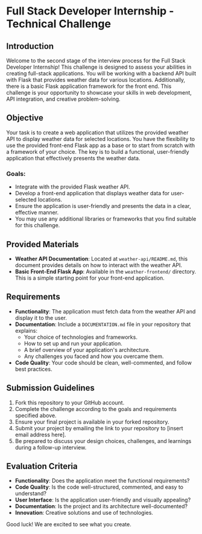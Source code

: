 # Full Stack Developer Internship - Technical Challenge

## Introduction

Welcome to the second stage of the interview process for the Full Stack Developer Internship! This challenge is designed to assess your abilities in creating full-stack applications. You will be working with a backend API built with Flask that provides weather data for various locations. Additionally, there is a basic Flask application framework for the front end. This challenge is your opportunity to showcase your skills in web development, API integration, and creative problem-solving.

## Objective

Your task is to create a web application that utilizes the provided weather API to display weather data for selected locations. You have the flexibility to use the provided front-end Flask app as a base or to start from scratch with a framework of your choice. The key is to build a functional, user-friendly application that effectively presents the weather data.

### Goals:

- Integrate with the provided Flask weather API.
- Develop a front-end application that displays weather data for user-selected locations.
- Ensure the application is user-friendly and presents the data in a clear, effective manner.
- You may use any additional libraries or frameworks that you find suitable for this challenge.

## Provided Materials

- **Weather API Documentation**: Located at `weather-api/README.md`, this document provides details on how to interact with the weather API.
- **Basic Front-End Flask App**: Available in the `weather-frontend/` directory. This is a simple starting point for your front-end application.

## Requirements

- **Functionality**: The application must fetch data from the weather API and display it to the user.
- **Documentation**: Include a `DOCUMENTATION.md` file in your repository that explains:
  - Your choice of technologies and frameworks.
  - How to set up and run your application.
  - A brief overview of your application's architecture.
  - Any challenges you faced and how you overcame them.
- **Code Quality**: Your code should be clean, well-commented, and follow best practices.

## Submission Guidelines

1. Fork this repository to your GitHub account.
2. Complete the challenge according to the goals and requirements specified above.
3. Ensure your final project is available in your forked repository.
4. Submit your project by emailing the link to your repository to [insert email address here].
5. Be prepared to discuss your design choices, challenges, and learnings during a follow-up interview.

## Evaluation Criteria

- **Functionality**: Does the application meet the functional requirements?
- **Code Quality**: Is the code well-structured, commented, and easy to understand?
- **User Interface**: Is the application user-friendly and visually appealing?
- **Documentation**: Is the project and its architecture well-documented?
- **Innovation**: Creative solutions and use of technologies.

Good luck! We are excited to see what you create.
